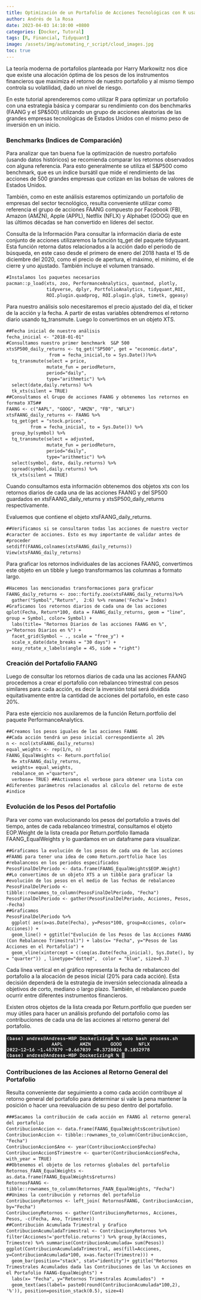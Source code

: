 ```yaml
---
title: Optimización de un Portafolio de Acciones Tecnológicas con R usando PerformanceAnalytics y TidyQuant- (Parte 1)
author: Andrés de la Rosa
date: 2023-04-03 14:10:00 +0800
categories: [Docker, Tutoral]
tags: [R, Financial, Tidyquant]
image: /assets/img/automating_r_script/cloud_images.jpg
toc: true
---
```


La teoría moderna de portafolios planteada por Harry Markowitz nos dice que existe una alocación óptima de los pesos de los instrumentos financieros que maximiza el retorno de nuestro portafolio y al mismo tiempo controla su volatilidad, dado un nivel de riesgo.

En este tutorial aprenderemos como utilizar R para optimizar un portafolio con una estrategia básica y comparar su rendimiento con dos benchmarks (FAANG y el SP&500) utilizando un grupo de acciones aleatorias de las grandes empresas tecnológicas de Estados Unidos con el mismo peso de inversión en un inicio.


###  Benchmarks (Indices de Comparación)
Para analizar que tan buena fue la optimización de nuestro portafolio (usando datos históricos) se recomienda comparar los retornos observados con alguna referencia. Para esto generalmente se utiliza el S&P500 como benchmark, que es un índice bursátil que mide el rendimiento de las acciones de 500 grandes empresas que cotizan en las bolsas de valores de Estados Unidos.

También, como en este análisis estaremos optimizando un portafolio de empresas del sector tecnológico, resulta conveniente utilizar como referencia el grupo de acciones FAANG compuesto por Facebook (FB), Amazon (AMZN), Apple (APPL), Netflix (NFLX) y Alphabet (GOOG) que en las últimos décadas se han convertido en líderes del sector.

Consulta de la Información
Para consultar la información diaria de este conjunto de acciones utilizaremos la función tq_get del paquete tidyquant. Esta función retorna datos relacionados a la acción dado el periodo de búsqueda, en este caso desde el primero de enero del 2018 hasta el 15 de diciembre del 2020, como el precio de apertura, el máximo, el mínimo, el de cierre y uno ajustado. También incluye el volumen transado.


```
#Instalamos los paquetes necesarios
pacman::p_load(xts, zoo, PerformanceAnalytics, quantmod, plotly,
               tidyverse, dplyr, PortfolioAnalytics, tidyquant,ROI,
               ROI.plugin.quadprog, ROI.plugin.glpk, timetk, ggeasy)
```

Para nuestro análisis solo necesitaremos el precio ajustado del día, el ticker de la acción y la fecha. A partir de estas variables obtendremos el retorno diario usando tq_transmute. Luego lo convertimos en un objeto XTS.

```
##Fecha inicial de nuestro análisis
fecha_inicial <- "2018-01-01"
#Consultamos nuestro primer benchmark  S&P 500
xtsSP500_daily_returns <- tq_get("SP500", get = "economic.data",
                from = fecha_inicial,to = Sys.Date())%>% 
  tq_transmute(select = price,
               mutate_fun = periodReturn,   
               period="daily", 
               type="arithmetic") %>%
  select(date,daily.returns) %>%
  tk_xts(silent = TRUE)
##Consultamos el Grupo de acciones FAANG y obtenemos los retornos en formato XTS##
FAANG <- c("AAPL", "GOOG", "AMZN", "FB", "NFLX")
xtsFAANG_daily_returns <- FAANG %>% 
  tq_get(get = "stock.prices",
         from = fecha_inicial, to = Sys.Date()) %>% 
  group_by(symbol) %>% 
  tq_transmute(select = adjusted,
               mutate_fun = periodReturn,   
               period="daily", 
               type="arithmetic") %>%
  select(symbol, date, daily.returns) %>%
  spread(symbol,daily.returns) %>%
  tk_xts(silent = TRUE)
```

Cuando consultamos esta información obtenemos dos objetos xts con los retornos diarios de cada una de las acciones FAANG y del SP500 guardados en xtsFAANG_daily_returns y xtsSP500_daily_returns respectivamente.

Evaluemos que contiene el objeto xtsFAANG_daily_returns.
```
##Verificamos si se consultaron todas las acciones de nuestro vector #caracter de acciones. Esto es muy importante de validar antes de #proceder
setdiff(FAANG,colnames(xtsFAANG_daily_returns))
View(xtsFAANG_daily_returns)
```

Para graficar los retornos individuales de las acciones FAANG, convertimos este objeto en un tibble y luego transformamos las columnas a formato largo.

```
#Hacemos las mencionadas transformaciones para graficar
FAANG_daily_returns <- zoo::fortify.zoo(xtsFAANG_daily_returns)%>%
  gather("Symbol","Return",  2:6) %>% rename('Fecha'= Index)
#Graficamos los retornos diarios de cada una de las acciones
qplot(Fecha, Return*100, data = FAANG_daily_returns, geom = "line", group = Symbol, color= Symbol) +
  labs(title= "Retornos Diarios de las acciones FAANG en %", y="Retornos Diarios en %") + 
  facet_grid(Symbol ~ ., scale = "free_y") +
  scale_x_date(date_breaks = "30 days") +
  easy_rotate_x_labels(angle = 45, side = "right")
```


###  Creación del Portafolio FAANG
Luego de consultar los retornos diarios de cada una las acciones FAANG procedemos a crear el portafolio con rebalanceo trimestral con pesos similares para cada acción, es decir la inversión total será dividida equitativamente entre la cantidad de acciones del portafolio, en este caso 20%.

Para este ejercicio nos auxilaremos de la función Return.portfolio del paquete PerformanceAnalytics.


```
##Creamos los pesos iguales de las acciones FAANG
##Cada acción tendrá un peso inicial correspondiente al 20%
n <- ncol(xtsFAANG_daily_returns)
equal_weights <- rep(1/n, n) 
FAANG_EqualWeights <- Return.portfolio(
  R= xtsFAANG_daily_returns, 
  weights= equal_weights, 
  rebalance_on ="quarters", 
  verbose= TRUE) ##Activamos el verbose para obtener una lista con #diferentes parámetros relacionados al cálculo del retorno de este #indice
```


### Evolución de los Pesos del Portafolio
Para ver como van evolucionando los pesos del portafolio a través del tiempo, antes de cada rebalanceo trimestral, consultamos el objeto EOP.Weight de la lista creada por Return.portfolio llamada FAANG_EqualWeights y lo guardamos en un dataframe para visualizar.

```
##Graficamos la evolución de los pesos de cada una de las acciones #FAANG para tener una idea de como Return.portfolio hace los #rebalanceos en los periodos especificados
PesosFinalDelPeriodo <- data.frame(FAANG_EqualWeights$EOP.Weight)
##Lo convertimos de un objeto XTS a un tibble para graficar la #evolución de los pesos en el medio de las fechas de rebalanceo
PesosFinalDelPeriodo <-tibble::rownames_to_column(PesosFinalDelPeriodo, "Fecha")
PesosFinalDelPeriodo <- gather(PesosFinalDelPeriodo, Acciones, Pesos, -Fecha)
##Graficamos
PesosFinalDelPeriodo %>%
  ggplot( aes(x=as.Date(Fecha), y=Pesos*100, group=Acciones, color= Acciones)) +
  geom_line() + ggtitle("Evolución de los Pesos de las Acciones FAANG (Con Rebalanceo Trimestral)") + labs(x= "Fecha", y="Pesos de las Acciones en el Portafolio") +
  geom_vline(xintercept = c(seq(as.Date(fecha_inicial), Sys.Date(), by = "quarter")) , linetype="dotted",  color = "blue", size=0.3)
```



Cada línea vertical en el gráfico representa la fecha de rebalanceo del portafolio a la alocación de pesos inicial (20% para cada acción). Esta decisión dependerá de la estrategia de inversión seleccionada alineada a objetivos de corto, mediano o largo plazo. También, el rebalanceo puede ocurrir entre diferentes instrumentos financieros.

Existen otros objetos de la lista creada por Return.portfolio que pueden ser muy útiles para hacer un análisis profundo del portafolio como las contribuciones de cada una de las acciones al retorno general del portafolio.


<img src="/assets/img/automating_r_script/bash_results.jpg"/> 


### Contribuciones de las Acciones al Retorno General del Portafolio
Resulta conveniente dar seguimiento a como cada acción contribuye al retorno general del portafolio para determinar si vale la pena mantener la posición o hacer una reevaluación de su peso dentro del portafolio.
```
###Sacamos la contribución de cada acción en FAANG al retorno general del portafolio
ContribucionAccion <- data.frame(FAANG_EqualWeights$contribution) 
ContribucionAccion <- tibble::rownames_to_column(ContribucionAccion, "Fecha")
ContribucionAccion$Ano <- year(ContribucionAccion$Fecha) 
ContribucionAccion$Trimestre <- quarter(ContribucionAccion$Fecha, with_year = TRUE)
##Obtenemos el objeto de los retornos globales del portafolio
Retornos_FAAN_EqualWeights <- as.data.frame(FAANG_EqualWeights$returns)
RetornosFAANG <- tibble::rownames_to_column(Retornos_FAAN_EqualWeights, "Fecha")
##Unimos la contribución y retornos del portafolio
ContribucionyRetornos <- left_join( RetornosFAANG, ContribucionAccion, by="Fecha")
ContribucionyRetornos <- gather(ContribucionyRetornos, Acciones, Pesos, -c(Fecha, Ano, Trimestre))
##Contribución Acumulada Trimestral y Grafico
ContribucionAcumuladaTrimestral <- ContribucionyRetornos %>% filter(Acciones!='portfolio.returns') %>% group_by(Acciones, Trimestre) %>% summarise(ContribucionAcumulada= sum(Pesos))
ggplot(ContribucionAcumuladaTrimestral, aes(fill=Acciones, y=ContribucionAcumulada*100, x=as.factor(Trimestre))) + 
  geom_bar(position="stack", stat="identity")+ ggtitle("Retornos Trimestrales Acumulados dada las Contribuciones de las \n Acciones en el Portafolio FAANG-EqualWeights") +
  labs(x= "Fecha", y="Retornos Trimestrales Acumulados")  +
  geom_text(aes(label= paste0(round(ContribucionAcumulada*100,2), '%')), position=position_stack(0.5), size=4)
  
```

